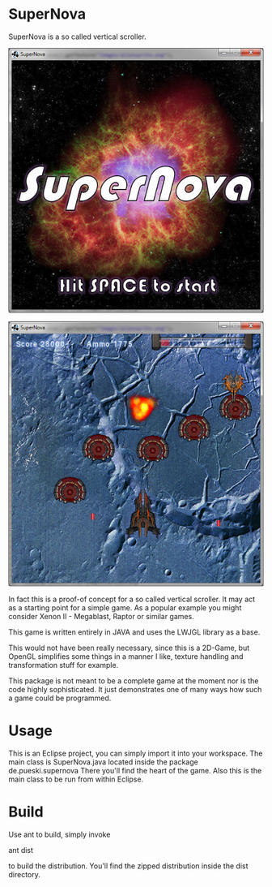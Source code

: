 SuperNova
===============================

SuperNova is a so called vertical scroller. 

![SuperNova](https://raw.githubusercontent.com/mpue/SuperNova/master/doc/supernova.jpg)

![SuperNova](https://raw.githubusercontent.com/mpue/SuperNova/master/doc/supernova_game.jpg)

In fact this is a proof-of concept for a so called vertical scroller.
It may act as a starting point for a simple game. As a popular example
you might consider Xenon II - Megablast, Raptor or similar games.

This game is written entirely in JAVA and uses the LWJGL library as a base.

This would not have been really necessary, since this is a 2D-Game, 
but OpenGL simplifies some things in a manner I like, texture 
handling and transformation stuff for example.

This package is not meant to be a complete game at the moment nor is the
code highly sophisticated. It just demonstrates one of many ways how such 
a game could be programmed.

Usage
=================================
This is an Eclipse project, you can simply import it into your workspace.
The main class is SuperNova.java located inside the package de.pueski.supernova 
There you'll find the heart of the game. Also this is the main class to be run 
from within Eclipse.

Build
=================================
Use ant to build, simply invoke 

ant dist

to build the distribution. You'll find the zipped distribution inside the dist 
directory.  

 


  